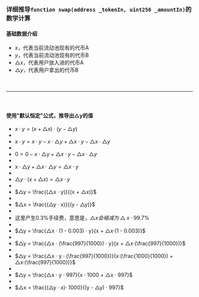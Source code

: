 
### 详细推导```function swap(address _tokenIn, uint256 _amountIn)```的数学计算
#### 基础数据介绍
- $x$，代表当前流动池现有的代币A
- $y$，代表当前流动池现有的代币B
- $△x$，代表用户放入进的代币A
- $△y$，代表用户拿出的代币B

　

------------------------------------------------------------------------------------------

　

#### 使用"默认恒定"公式，推导出△y的值
- $x·y = (x + △x)·(y - △y)$
-
- $x·y = x·y - x·△y + △x·y - △x·△y$
-
- $0 = 0 - x·△y + △x·y - △x·△y$
-
- $x·△y + △x·△y = △x·y$
-
- $△y·(x+△x) = △x·y$
-
- $△y = \frac{(△x · y)}{(x + △x)}$
-
- $△x = \frac{(△y · x)}{(y - △y)}$ 
-
- 这里产生$0.3\%$手续费，意思是，$△x 会缩减为 △x · 99.7\%$
-
- $△y = \frac{△x · (1 - 0.003) · y}{x + △x·(1 - 0.003)}$
-
- $△y = \frac{△x · (\frac{997}{1000}) · y}{x + △x·(\frac{997}{1000})}$
-
- $△y = \frac{△x · y · (\frac{997}{1000})}{x·(\frac{1000}{1000})  + △x·(\frac{997}{1000})}$
-
- $△y = \frac{△x · y · 997}{x · 1000 + △x · 997}$
-
- $△x = \frac{(△y · x)· 1000}{(y - △y) · 997}$ 
